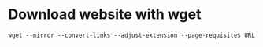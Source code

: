 # Download website with wget

	wget --mirror --convert-links --adjust-extension --page-requisites URL
